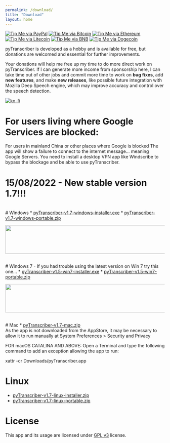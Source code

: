 ```yaml
---
permalink: /download/
title: "Download"
layout: home
---
```

[![Tip Me via PayPal](https://img.shields.io/badge/PayPal-tip%20me-1462ab.svg?logo=paypal)](https://www.paypal.com/cgi-bin/webscr?cmd=_donations&business=YHB854YHPJCU8&item_name=Donation+pyTranscriber&currency_code=BRL)
[![Tip Me via Bitcoin](https://img.shields.io/badge/Bitcoin-tip%20me-f7931a.svg?logo=bitcoin)](https://github.com/raryelcostasouza/pyTranscriber/raw/master/doc/btc.png)
[![Tip Me via Ethereum](https://img.shields.io/badge/Ethereum-tip%20me-1462ab.svg?logo=ethereum)](https://github.com/raryelcostasouza/pyTranscriber/raw/master/doc/eth.png)
[![Tip Me via Litecoin](https://img.shields.io/badge/Litecoin-tip%20me-f7931a.svg?logo=litecoin)](https://github.com/raryelcostasouza/pyTranscriber/raw/master/doc/ltc.png)
[![Tip Me via BNB](https://img.shields.io/badge/BNB-tip%20me-1462ab.svg?logo=binance)](https://github.com/raryelcostasouza/pyTranscriber/raw/master/doc/bnb.png)
[![Tip Me via Dogecoin](https://img.shields.io/badge/Dogecoin-tip%20me-f7931a.svg?logo=dogecoin)](https://github.com/raryelcostasouza/pyTranscriber/raw/master/doc/doge.png)

pyTranscriber is developed as a hobby and is available for free, but donations are welcomed and essential for further improvements.

Your donations will help me free up my time to do more direct work on pyTranscriber. If I can generate more income from sponsorship here, I can take time out of other jobs and commit more time to work on <b>bug fixes</b>, add <b>new features</b>, and make <b>new releases</b>, like possible future integration with Mozilla Deep Speech engine, which may improve accuracy and control over the speech detection.

[![ko-fi](https://ko-fi.com/img/githubbutton_sm.svg)](https://ko-fi.com/A0A6AIR3D)

# For users living where Google Services are blocked:

For users in mainland China or other places where Google is blocked
The app will show a failure to connect to the internet message... meaning Google Servers.
You need to install a desktop VPN app like Windscribe to bypass the blockage and be able to use pyTranscriber.

# 15/08/2022 - New stable version 1.7!!!

<br>
# Windows
  * <a href="https://github.com/raryelcostasouza/pyTranscriber/releases/download/v1.7-stable/pyTranscriber-v1.7-windows-installer.exe">pyTranscriber-v1.7-windows-installer.exe</a>
  * <a href="https://github.com/raryelcostasouza/pyTranscriber/releases/download/v1.7-stable/pyTranscriber-v1.7-windows-portable.zip">pyTranscriber-v1.7-windows-portable.zip</a>

<a href="https://s.click.aliexpress.com/e/_AZGVwB?bz=725*90" target="_parent"><img width="725" height="90" src="https://ae01.alicdn.com/kf/HTB1wDNeov5TBuNjSspc762nGFXaf/EN_725_90.png"/></a>

<br>
# Windows 7 - If you had trouble using the latest version on Win 7 try this one...
  * <a href="https://github.com/raryelcostasouza/pyTranscriber/releases/download/v1.5-stable/pyTranscriber-v1.5-win7-installer.exe">pyTranscriber-v1.5-win7-installer.exe</a>
  * <a href="https://github.com/raryelcostasouza/pyTranscriber/releases/download/v1.5-stable/pyTranscriber-v1.5-win7-portable.zip">pyTranscriber-v1.5-win7-portable.zip</a>

<a href="https://s.click.aliexpress.com/e/_AfF8ab?bz=725*90" target="_parent"><img width="725" height="90" src="//ae01.alicdn.com/kf/H1e303fdae72d4e4e9e7eafdcc327314ci.png"/></a>

<br>
# Mac
  * <a href="https://github.com/raryelcostasouza/pyTranscriber/releases/download/v1.7-stable/pyTranscriber-v1.7-mac.zip">pyTranscriber-v1.7-mac.zip</a>

<br>
As the app is not downloaded from the AppStore, it may be necessary to allow it to run manually at
System Preferences > Security and Privacy

FOR macOS CATALINA AND ABOVE:
Open a Terminal and type the following command to add an exception allowing the app to run:

xattr -cr Downloads/pyTranscriber.app

  
# Linux 
  * <a href="https://github.com/raryelcostasouza/pyTranscriber/releases/download/v1.7-stable/pyTranscriber-v1.7-linux-installer.zip">pyTranscriber-v1.7-linux-installer.zip</a>
  * <a href="https://github.com/raryelcostasouza/pyTranscriber/releases/download/v1.7-stable/pyTranscriber-v1.7-linux-portable.zip">pyTranscriber-v1.7-linux-portable.zip</a>

# License

This app and its usage are licensed under <a href="https://www.gnu.org/licenses/gpl-3.0.en.html">GPL v3</a> license.
